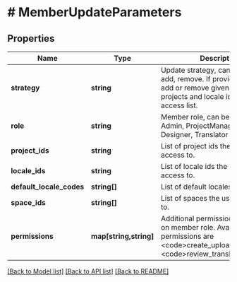 # # MemberUpdateParameters

## Properties

Name | Type | Description | Notes
------------ | ------------- | ------------- | -------------
**strategy** | **string** | Update strategy, can be any of set, add, remove. If provided, it will set, add or remove given spaces, projects and locale ids from users access list. | [optional] 
**role** | **string** | Member role, can be any of of Admin, ProjectManager, Developer, Designer, Translator | [optional] 
**project_ids** | **string** | List of project ids the user has access to. | [optional] 
**locale_ids** | **string** | List of locale ids the user has access to. | [optional] 
**default_locale_codes** | **string[]** | List of default locales for the user. | [optional] 
**space_ids** | **string[]** | List of spaces the user is assigned to. | [optional] 
**permissions** | **map[string,string]** | Additional permissions depending on member role. Available permissions are &lt;code&gt;create_upload&lt;/code&gt; and &lt;code&gt;review_translations&lt;/code&gt; | [optional] 

[[Back to Model list]](../../README.md#documentation-for-models) [[Back to API list]](../../README.md#documentation-for-api-endpoints) [[Back to README]](../../README.md)


